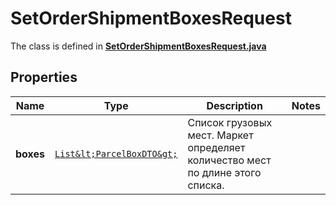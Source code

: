 

# SetOrderShipmentBoxesRequest

The class is defined in **[SetOrderShipmentBoxesRequest.java](../../src/main/java/org/openapitools/model/SetOrderShipmentBoxesRequest.java)**

## Properties

Name | Type | Description | Notes
------------ | ------------- | ------------- | -------------
**boxes** | [`List&lt;ParcelBoxDTO&gt;`](ParcelBoxDTO.md) | Список грузовых мест. Маркет определяет количество мест по длине этого списка. | 



